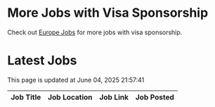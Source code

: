 # More Jobs with Visa Sponsorship

Check out [Europe Jobs](https://github.com/sureshparimi/europejobs#latest-jobs) for more jobs with visa sponsorship.

# Latest Jobs

This page is updated at June 04, 2025 21:57:41

| Job Title | Job Location | Job Link | Job Posted |
| --- | --- | --- | --- |
